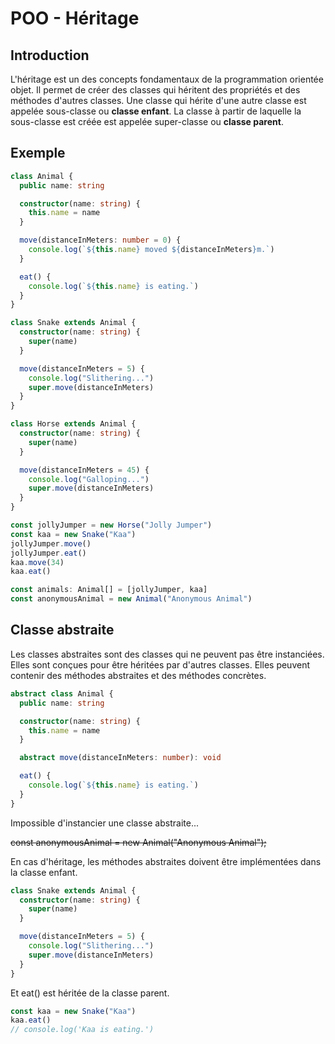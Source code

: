 # POO - Héritage

## Introduction

L'héritage est un des concepts fondamentaux de la programmation orientée objet. Il permet de créer des classes qui héritent des propriétés et des méthodes d'autres classes. Une classe qui hérite d'une autre classe est appelée sous-classe ou **classe enfant**. La classe à partir de laquelle la sous-classe est créée est appelée super-classe ou **classe parent**.

## Exemple

```typescript
class Animal {
  public name: string

  constructor(name: string) {
    this.name = name
  }

  move(distanceInMeters: number = 0) {
    console.log(`${this.name} moved ${distanceInMeters}m.`)
  }

  eat() {
    console.log(`${this.name} is eating.`)
  }
}

class Snake extends Animal {
  constructor(name: string) {
    super(name)
  }

  move(distanceInMeters = 5) {
    console.log("Slithering...")
    super.move(distanceInMeters)
  }
}

class Horse extends Animal {
  constructor(name: string) {
    super(name)
  }

  move(distanceInMeters = 45) {
    console.log("Galloping...")
    super.move(distanceInMeters)
  }
}

const jollyJumper = new Horse("Jolly Jumper")
const kaa = new Snake("Kaa")
jollyJumper.move()
jollyJumper.eat()
kaa.move(34)
kaa.eat()

const animals: Animal[] = [jollyJumper, kaa]
const anonymousAnimal = new Animal("Anonymous Animal")
```

## Classe abstraite

Les classes abstraites sont des classes qui ne peuvent pas être instanciées. Elles sont conçues pour être héritées par d'autres classes. Elles peuvent contenir des méthodes abstraites et des méthodes concrètes.

```typescript
abstract class Animal {
  public name: string

  constructor(name: string) {
    this.name = name
  }

  abstract move(distanceInMeters: number): void

  eat() {
    console.log(`${this.name} is eating.`)
  }
}
```

Impossible d'instancier une classe abstraite...

~~const anonymousAnimal = new Animal("Anonymous Animal");~~

En cas d'héritage, les méthodes abstraites doivent être implémentées dans la classe enfant.

```typescript
class Snake extends Animal {
  constructor(name: string) {
    super(name)
  }

  move(distanceInMeters = 5) {
    console.log("Slithering...")
    super.move(distanceInMeters)
  }
}
```

Et eat() est héritée de la classe parent.

```typescript
const kaa = new Snake("Kaa")
kaa.eat()
// console.log('Kaa is eating.')
```
